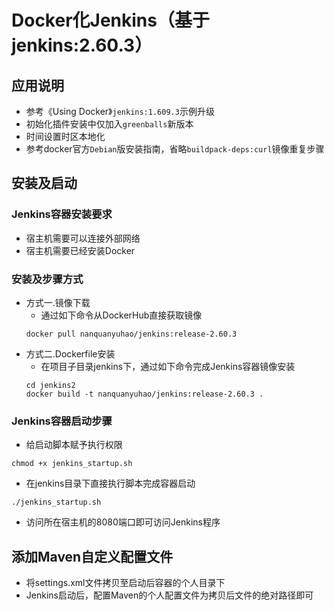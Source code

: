 # Docker化Jenkins（基于jenkins:2.60.3）

## 应用说明
- 参考《Using Docker》`jenkins:1.609.3`示例升级
- 初始化插件安装中仅加入`greenballs`新版本
- 时间设置时区本地化
- 参考docker官方`Debian`版安装指南，省略`buildpack-deps:curl`镜像重复步骤

## 安装及启动
### Jenkins容器安装要求
- 宿主机需要可以连接外部网络
- 宿主机需要已经安装Docker

### 安装及步骤方式
- 方式一.镜像下载
	- 通过如下命令从DockerHub直接获取镜像
	```
	docker pull nanquanyuhao/jenkins:release-2.60.3
	```
- 方式二.Dockerfile安装
	- 在项目子目录jenkins下，通过如下命令完成Jenkins容器镜像安装
	```
	cd jenkins2
	docker build -t nanquanyuhao/jenkins:release-2.60.3 .
	```
### Jenkins容器启动步骤
- 给启动脚本赋予执行权限
```
chmod +x jenkins_startup.sh
```
- 在jenkins目录下直接执行脚本完成容器启动
```
./jenkins_startup.sh
```
- 访问所在宿主机的8080端口即可访问Jenkins程序

## 添加Maven自定义配置文件
- 将settings.xml文件拷贝至启动后容器的个人目录下
- Jenkins启动后，配置Maven的个人配置文件为拷贝后文件的绝对路径即可